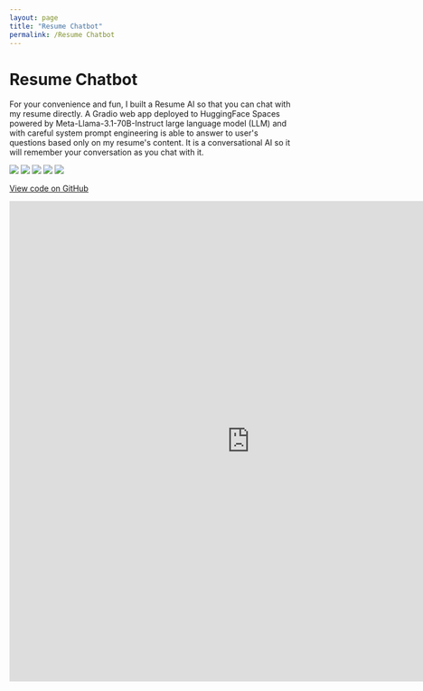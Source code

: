```yaml
---
layout: page
title: "Resume Chatbot"
permalink: /Resume Chatbot
---
```

# Resume Chatbot

For your convenience and fun, I built a Resume AI so that you can chat with my resume directly. A Gradio web app deployed to HuggingFace Spaces powered by Meta-Llama-3.1-70B-Instruct large language model (LLM) and with careful system prompt engineering is able to answer to user's questions based only on my resume's content. It is a conversational AI so it will remember your conversation as you chat with it. 

![](https://img.shields.io/badge/Meta_Llama-white?logo=meta&logoColor=black) ![](https://img.shields.io/badge/Python-white?logo=Python) ![](https://img.shields.io/badge/PyTorch-white?logo=pytorch) ![](https://img.shields.io/badge/HuggingFace_Hub-white?logo=huggingface) ![](https://img.shields.io/badge/Gradio-white?logo=gradio)

<a href="https://github.com/Dacho688/ResumeChatbot">View code on GitHub</a>
<iframe
    src="https://dkondic-resumechatbot.hf.space/"
    frameborder="0"
    width="850"
    height="850"
></iframe>